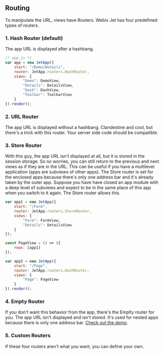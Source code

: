 ## Routing

To manipulate the URL, views have Routers. Webix Jet has four predefined types of routers.

### 1. Hash Router \(default\)

The app URL is displayed after a hashbang.

```js
/* app.js */
var app = new JetApp({
    start: "/Demo/Details",
    router: JetApp.routers.HashRouter,
    views: {
        "Demo": DemoView,
        "Details": DetailsView,
        "Dash": DashView,
        "Toolbar": ToolbarView
    }
}).render();
```

### 2. URL Router

The app URL is displayed without a hashbang. Clandestine and cool, but there's a trick with this router. Your server side code should be compatible.

### 3. Store Router

With this guy, the app URL isn't displayed at all, but it is stored in the session storage. So no worries, you can still return to the previous and next views as if they are in the URL. This can be useful if you have a multilevel application \(apps are subviews of other apps\). The Store router is set for the enclosed apps because there's only one address bar and it's already taken by the outer app. Suppose you have have closed an app module with a deep level of subviews and expect to be in the same place of this app when you switch to it again. The Store router allows this.

```js
var app1 = new JetApp({
    start: "/Form",
    router: JetApp.routers.StoreRouter,
    views: {
        "Form": FormView,
        "Details": DetailsView
    }
});

const PageView = () => ({
    rows: [app1]
});

var app2 = new JetApp({
    start: "/Page",
    router: JetApp.routers.HashRouter,
    views: {
        "Page": PageView
    }
}).render();
```

### 4. Empty Router

If you don't want this behavior from the app, there's the Emplty router for you. The app URL isn't displayed and isn't stored. It's used for nested apps because there is only one address bar. [Check out the demo](https://github.com/webix-hub/jet-core/blob/master/samples/06_highlevel.html).

### 5. Custom Routers

If these four routers aren't what you want, you can define your own.


